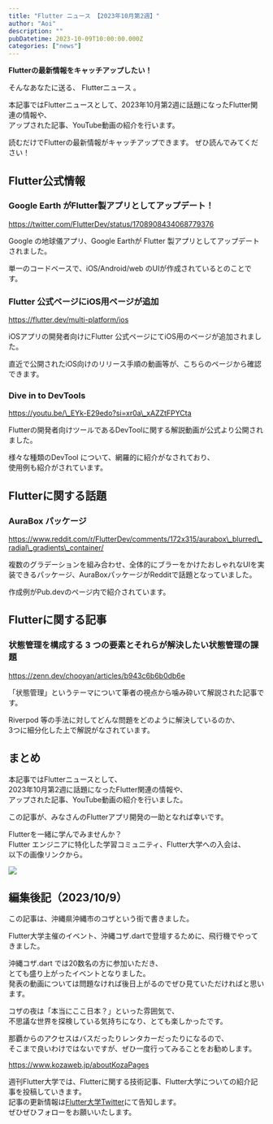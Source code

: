 ```yaml
---
title: "Flutter ニュース 【2023年10月第2週】"
author: "Aoi"
description: ""
pubDatetime: 2023-10-09T10:00:00.000Z
categories: ["news"]
---
```


**Flutterの最新情報をキャッチアップしたい！**

そんなあなたに送る、 Flutterニュース 。

本記事ではFlutterニュースとして、2023年10月第2週に話題になったFlutter関連の情報や、  
アップされた記事、YouTube動画の紹介を行います。

読むだけでFlutterの最新情報がキャッチアップできます。 ぜひ読んでみてください！

## Flutter公式情報

### Google Earth がFlutter製アプリとしてアップデート！

https://twitter.com/FlutterDev/status/1708908434068779376

Google の地球儀アプリ、Google Earthが Flutter 製アプリとしてアップデートされました。

単一のコードベースで、iOS/Android/web のUIが作成されているとのことです。

### Flutter 公式ページにiOS用ページが追加

https://flutter.dev/multi-platform/ios

iOSアプリの開発者向けにFlutter 公式ページにてiOS用のページが追加されました。

直近で公開されたiOS向けのリリース手順の動画等が、こちらのページから確認できます。

### Dive in to DevTools

https://youtu.be/\_EYk-E29edo?si=xr0a\_xAZZtFPYCta

Flutterの開発者向けツールであるDevToolに関する解説動画が公式より公開されました。

様々な種類のDevTool について、網羅的に紹介がなされており、  
使用例も紹介がされています。

## Flutterに関する話題

### AuraBox パッケージ

https://www.reddit.com/r/FlutterDev/comments/172x315/aurabox\_blurred\_radial\_gradients\_container/

複数のグラデーションを組み合わせ、全体的にブラーをかけたおしゃれなUIを実装できるパッケージ、AuraBoxパッケージがRedditで話題となっていました。

作成例がPub.devのページ内で紹介されています。

## Flutterに関する記事

### **状態管理を構成する 3 つの要素とそれらが解決したい状態管理の課題**

https://zenn.dev/chooyan/articles/b943c6b6b0db6e

「状態管理」というテーマについて筆者の視点から噛み砕いて解説された記事です。

Riverpod 等の手法に対してどんな問題をどのように解決しているのか、  
3つに細分化した上で解説がなされています。

## まとめ

本記事ではFlutterニュースとして、  
2023年10月第2週に話題になったFlutter関連の情報や、  
アップされた記事、YouTube動画の紹介を行いました。

この記事が、みなさんのFlutterアプリ開発の一助となれば幸いです。

Flutterを一緒に学んでみませんか？  
Flutter エンジニアに特化した学習コミュニティ、Flutter大学への入会は、  
以下の画像リンクから。

[![](https://blog.flutteruniv.com/wp-content/uploads/2022/07/Flutter大学バナー.png)](//flutteruniv.com)

## 編集後記（2023/10/9）

この記事は、沖縄県沖縄市のコザという街で書きました。

Flutter大学主催のイベント、沖縄コザ.dartで登壇するために、飛行機でやってきました。

沖縄コザ.dart では20数名の方に参加いただき、  
とても盛り上がったイベントとなりました。  
発表の動画については問題なければ後日上がるのでぜひ見ていただければと思います。

コザの夜は「本当にここ日本？」といった雰囲気で、  
不思議な世界を探検している気持ちになり、とても楽しかったです。

那覇からのアクセスはバスだったりレンタカーだったりになるので、  
そこまで良いわけではないですが、ぜひ一度行ってみることをお勧めします。

https://www.kozaweb.jp/aboutKozaPages

週刊Flutter大学では、Flutterに関する技術記事、Flutter大学についての紹介記事を投稿していきます。  
記事の更新情報は[Flutter大学Twitter](https://twitter.com/FlutterUniv)にて告知します。  
ぜひぜひフォローをお願いいたします。
